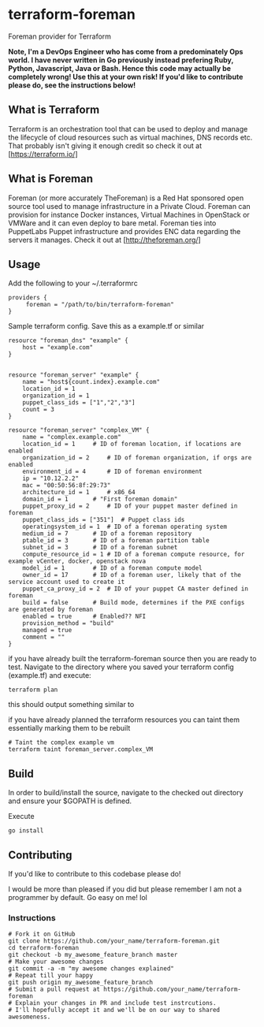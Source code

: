 # terraform-foreman
Foreman provider for Terraform

**Note, I'm a DevOps Engineer who has come from a predominately Ops world. I have never written in Go previously instead prefering Ruby, Python, Javascript, Java or Bash. Hence this code may actually be completely wrong! Use this at your own risk! If you'd like to contribute please do, see the instructions below!**

## What is Terraform
Terraform is an orchestration tool that can be used to deploy and manage the lifecycle of cloud resources such as virtual machines, DNS records etc.
That probably isn't giving it enough credit so check it out at [https://terraform.io/]

## What is Foreman
Foreman (or more accurately TheForeman) is a Red Hat sponsored open source tool used to manage infrastructure in a Private Cloud. Foreman can provision for instance Docker instances, Virtual Machines in OpenStack or VMWare and it can even deploy to bare metal. Foreman ties into PuppetLabs Puppet infrastructure and provides ENC data regarding the servers it manages. Check it out at [http://theforeman.org/]

## Usage

Add the following to your ~/.terraformrc
```
providers {
     foreman = "/path/to/bin/terraform-foreman"
}
```

Sample terraform config. Save this as a example.tf or similar
```
resource "foreman_dns" "example" {
	host = "example.com"
}


resource "foreman_server" "example" {
    name = "host${count.index}.example.com"
    location_id = 1
    organization_id = 1
    puppet_class_ids = ["1","2","3"]
    count = 3
}

resource "foreman_server" "complex_VM" {
    name = "complex.example.com"
    location_id = 1		# ID of foreman location, if locations are enabled
    organization_id = 2		# ID of foreman organization, if orgs are enabled
    environment_id = 4		# ID of foreman environment
    ip = "10.12.2.2"
    mac = "00:50:56:8f:29:73"
    architecture_id = 1 	# x86_64
    domain_id = 1		# "First foreman domain"
    puppet_proxy_id = 2		# ID of your puppet master defined in foreman
    puppet_class_ids = ["351"]  # Puppet class ids
    operatingsystem_id = 1	# ID of a foreman operating system
    medium_id = 7		# ID of a foreman repository
    ptable_id = 3		# ID of a foreman partition table
    subnet_id = 3		# ID of a foreman subnet
    compute_resource_id = 1	# ID of a foreman compute resource, for example vCenter, docker, openstack nova
    model_id = 1		# ID of a foreman compute model
    owner_id = 17		# ID of a foreman user, likely that of the service account used to create it
    puppet_ca_proxy_id = 2	# ID of your puppet CA master defined in foreman
    build = false		# Build mode, determines if the PXE configs are generated by foreman
    enabled = true		# Enabled?? NFI
    provision_method = "build"  
    managed = true		
    comment = ""
}
```

if you have already built the terraform-foreman source then you are ready to test. Navigate to the directory where you saved your terraform config (example.tf) and execute:

```
terraform plan
```

this should output something similar to


if you have already planned the terraform resources you can taint them essentially marking them to be rebuilt

```
# Taint the complex example vm
terraform taint foreman_server.complex_VM
```

## Build
In order to build/install the source, navigate to the checked out directory and ensure your $GOPATH is defined.

Execute
```
go install
```
## Contributing
If you'd like to contribute to this codebase please do!

I would be more than pleased if you did but please remember I am not a programmer by default. Go easy on me! lol

### Instructions
```
# Fork it on GitHub
git clone https://github.com/your_name/terraform-foreman.git
cd terraform-foreman
git checkout -b my_awesome_feature_branch master
# Make your awesome changes
git commit -a -m "my awesome changes explained"
# Repeat till your happy
git push origin my_awesome_feature_branch
# Submit a pull request at https://github.com/your_name/terraform-foreman
# Explain your changes in PR and include test instrcutions.
# I'll hopefully accept it and we'll be on our way to shared awesomeness.
```



